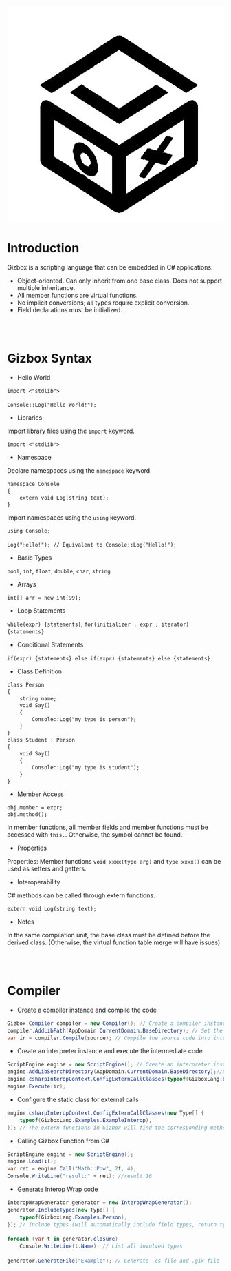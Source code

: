 ![GizboxLogo](./GizboxLang/Documents/GizboxLogoBlack.png)

# Introduction

Gizbox is a scripting language that can be embedded in C# applications.

- Object-oriented. Can only inherit from one base class. Does not support multiple inheritance.
- All member functions are virtual functions.
- No implicit conversions; all types require explicit conversion.
- Field declarations must be initialized.

<br />
<br />

# Gizbox Syntax

- Hello World

```Gizbox
import <"stdlib">

Console::Log("Hello World!");
```

- Libraries

Import library files using the `import` keyword.

```Gizbox
import <"stdlib">
```

- Namespace

Declare namespaces using the `namespace` keyword.

```Gizbox
namespace Console
{
    extern void Log(string text);
}
```

Import namespaces using the `using` keyword.

```Gizbox
using Console;

Log("Hello!"); // Equivalent to Console::Log("Hello!");
```

- Basic Types

`bool`, `int`, `float`, `double`, `char`, `string`

- Arrays

```Gizbox
int[] arr = new int[99];
```

- Loop Statements

`while(expr) {statements}`, `for(initializer ; expr ; iterator) {statements}`

- Conditional Statements

`if(expr) {statements} else if(expr) {statements} else {statements}`

- Class Definition

```Gizbox
class Person
{
    string name;
    void Say()
    {
        Console::Log("my type is person");
    }
}
class Student : Person
{
    void Say()
    {
        Console::Log("my type is student");
    }
}
```

- Member Access

```Gizbox
obj.member = expr;
obj.method();
```

In member functions, all member fields and member functions must be accessed with `this.`. Otherwise, the symbol cannot be found.

- Properties

Properties: Member functions `void xxxx(type arg)` and `type xxxx()` can be used as setters and getters.

- Interoperability

C# methods can be called through extern functions.

```Gizbox
extern void Log(string text);
```

- Notes

In the same compilation unit, the base class must be defined before the derived class. (Otherwise, the virtual function table merge will have issues)

<br />
<br />

# Compiler

- Create a compiler instance and compile the code

```C#
Gizbox.Compiler compiler = new Compiler(); // Create a compiler instance
compiler.AddLibPath(AppDomain.CurrentDomain.BaseDirectory); // Set the library file search path（Requires library files for semantic analysis）
var ir = compiler.Compile(source); // Compile the source code into intermediate code
```

- Create an interpreter instance and execute the intermediate code

```C#
ScriptEngine engine = new ScriptEngine(); // Create an interpreter instance
engine.AddLibSearchDirectory(AppDomain.CurrentDomain.BaseDirectory);//Search Directory Of Libs  
engine.csharpInteropContext.ConfigExternCallClasses(typeof(GizboxLang.Examples.ExampleInterop));
engine.Execute(ir);
```

- Configure the static class for external calls

```C#
engine.csharpInteropContext.ConfigExternCallClasses(new Type[] {
    typeof(GizboxLang.Examples.ExampleInterop),
}); // The extern functions in Gizbox will find the corresponding methods from this class
```


- Calling Gizbox Function from C#    

```C#
ScriptEngine engine = new ScriptEngine();
engine.Load(il);
var ret = engine.Call("Math::Pow", 2f, 4);
Console.WriteLine("result:" + ret); //result:16
```  

- Generate Interop Wrap code

```C#
InteropWrapGenerator generator = new InteropWrapGenerator();
generator.IncludeTypes(new Type[] {
    typeof(GizboxLang.Examples.Person),
}); // Include types (will automatically include field types, return types, and parameter types of member functions)

foreach (var t in generator.closure)
    Console.WriteLine(t.Name); // List all involved types

generator.GenerateFile("Example"); // Generate .cs file and .gix file
```
